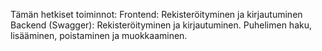 Tämän hetkiset toiminnot:
Frontend: Rekisteröityminen ja kirjautuminen
Backend (Swagger): Rekisteröityminen ja kirjautuminen. Puhelimen haku, lisääminen, poistaminen ja muokkaaminen.
